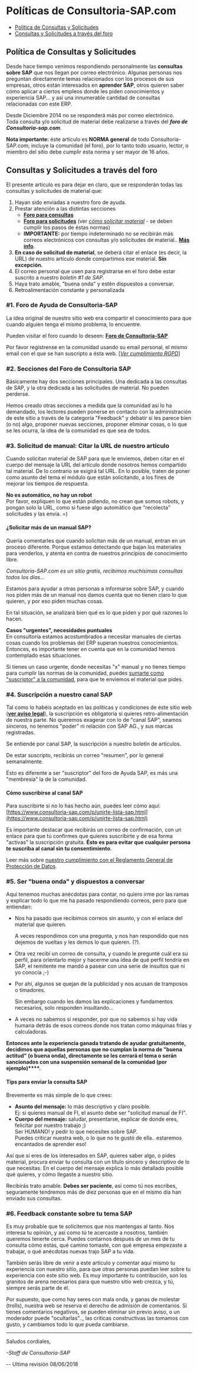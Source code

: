 # Políticas de Consultoria-SAP.com

* [Política de Consultas y Solicitudes](#pol%C3%ADtica-de-consultas-y-solicitudes)
* [Consultas y Solicitudes a través del foro](#consultas-y-solicitudes-a-trav%C3%A9s-del-foro)

## Política de Consultas y Solicitudes

Desde hace tiempo venimos respondiendo personalmente las **consultas sobre SAP** que nos llegan por correo electrónico. Algunas personas nos preguntan directamente temas relacionados con los procesos de sus empresas, otros están interesados en **aprender SAP**, otros quieren saber cómo aplicar a ciertos empleos donde les piden conocimientos y experiencia SAP... y así una innumerable cantidad de consultas relacionadas con este ERP.  
  
Desde Diciembre 2014 no se responderá más por correo electrónico.  
Toda consulta y/o solicitud de material debe realizarse a través del **_foro de Consultoria-sap.com_**.
 
**Nota importante:** éste artículo es **NORMA general** de todo Consultoria-SAP.com; incluye la comunidad (el foro), por lo tanto todo usuario, lector, o miembro del sitio debe cumplir esta norma y ser mayor de 16 años.  

## Consultas y Solicitudes a través del foro

El presente artículo es para dejar en claro, que se responderán todas las consultas y solicitudes de material que:

1. Hayan sido enviadas a nuestro foro de ayuda.
1. Prestar atención a las distintas secciones
    *   **[Foro para consultas](http://foros.consultoria-sap.com/c/consultas-sap "Foro Consultas SAP - Consultoria")**
    *   **[Foro para solicitudes](http://foros.consultoria-sap.com/c/manuales-sap "Foro Manuales SAP - Consultoria")** (ver _[cómo solicitar material](http://foros.consultoria-sap.com/t/como-solicitar-manuales-o-descargas-sap/14 "Norma: cómo solicitar material SAP gratis")_ \- se deben cumplir los pasos de éstas normas)
    *   **IMPORTANTE:** por tiempo indeterminado no se recibirán más correos electrónicos con consultas y/o solicitudes de material.. **[Más info](http://www.consultoria-sap.com/2014/12/problemas-con-los-correos-electronicos.html "Consultas SAP gratis vía correo electrónico")**.
1. **En caso de solicitud de material**, se deberá citar el enlace (es decir, la URL) de nuestro artículo donde compartimos ese material. **Sin excepción.**
1. El correo personal que usen para registrarse en el foro debe estar suscrito a nuestro _boletín #1 de SAP_.
1. Haya trato amable, "buena onda" y estén dispuestos a conversar.
1. Retroalimentación constante y personalizada

  

### #1\. Foro de Ayuda de Consultoria-SAP

La idea original de nuestro sitio web era compartir el conocimiento para que cuando alguien tenga el mismo problema, lo encuentre.  
  
Pueden visitar el foro cuando lo deseen: **[Foro de Consultoria-SAP](http://foros.consultoria-sap.com/ "Comunidad de Ayuda ERP SAP")**  
  
Por favor regístrense en la comunidad usando su email personal, el mismo email con el que se han suscripto a ésta web. \[_[Ver cumplimiento RGPD](https://www.consultoria-sap.com/p/gdpr-rgpd.html)_\]

  

### #2\. Secciones del Foro de Consultoria SAP

Básicamente hay dos secciones principales. Una dedicada a las consultas de SAP, y la otra dedicada a las solicitudes de material. No pueden perderse.  
  

Hemos creado otras secciones a medida que la comunidad así lo ha demandado, los lectores pueden ponerse en contacto con la administración de este sitio a través de la categoría "Feedback" y debatir si les parece bien (o no) algo, proponer nuevas secciones, proponer eliminar cosas, o lo que se les ocurra, la idea de la comunidad es que sea de todos.

  

### #3\. Solicitud de manual: Citar la URL de nuestro artículo

Cuando solicitan material de SAP para que le enviemos, deben citar en el cuerpo del mensaje la URL del artículo donde nosotros hemos compartido tal material. De lo contrario se exigirá tal URL. En lo posible, traten de poner como asunto del tema el módulo que están solicitando, a los fines de mejorar los tiempos de respuesta.  
  
**No es automático, no hay un robot**  
Por favor, expliquen lo que están pidiendo, no crean que somos robots, y pongan solo la URL, como si fuese algo automático que "recolecta" solicitudes y las envía. =)  
  

#### ¿Solicitar más de un manual SAP?

Quería comentarles que cuando solicitan más de un manual, entran en un proceso diferente. Porque estamos detectando que bajan los materiales para venderlos, y atenta en contra de nuestros principios de conocimiento libre.

  

_Consultoria-SAP.com es un sitio gratis, recibimos muchísimas consultas todos los días..._

Estamos para ayudar a otras personas a informarse sobre SAP, y cuando nos piden más de un manual nos damos cuenta que no tienen claro lo que quieren, y por eso piden muchas cosas.

  

En tal situación, se analizará bien qué es lo que piden y por qué razones lo hacen.  
  
**Casos "urgentes", necesidades puntuales**  
En consultoría estamos acostumbrados a necesitar manuales de ciertas cosas cuando los problemas del ERP superan nuestros conocimientos. Entonces, es importante tener en cuenta que en la comunidad hemos contemplado esas situaciones.  
  
Si tienes un caso urgente, donde necesitas "x" manual y no tienes tiempo para cumplir las normas de la comunidad, puedes [sumarte como "suscriptor" a la comunidad](http://foros.consultoria-sap.com/t/suscripciones-mensuales/6596 "Membresía SAP - Consultoria"), para que te enviemos el material que pides.  

  

  

  

### #4\. Suscripción a nuestro canal SAP

Tal como lo habéis aceptado en las políticas y condiciones de éste sitio web (**[ver aviso legal](https://www.consultoria-sap.com/p/aviso-legal.html "Aviso Legal de Consultoria-SAP")**), la suscripción es obligatoria si quieres retro-alimentación de nuestra parte. No queremos exagerar con lo de "canal SAP", seamos sinceros, no tenemos "poder" ni relación con SAP AG., y sus marcas registradas.

  

Se entiende por canal SAP, la suscripción a nuestro boletín de artículos.

De estar suscripto, recibirás un correo "resumen", por lo general semanalmente.

  

Ésto es diferente a ser "suscriptor" del foro de Ayuda SAP, es más una "membresía" la de la comunidad. 

#### Cómo suscribirse al canal SAP

Para suscribirte si no lo has hecho aún, puedes leer cómo aquí:  
[https://www.consultoria-sap.com/p/unirte-lista-sap.html](https://www.consultoria-sap.com/p/unirte-lista-sap.html)  
  
Es importante destacar que recibirás un correo de confirmación, con un enlace para que tú confirmes que quieres suscribirte y de esa forma "activas" la suscripción gratuita. **Ésto es para evitar que cualquier persona te suscriba al canal sin tu consentimiento**.

  
Leer más sobre [nuestro cumplimiento con el Reglamento General de Protección de Datos](https://www.consultoria-sap.com/p/gdpr-rgpd.html).

  

### #5\. Ser "buena onda" y dispuestos a conversar

Aquí tenemos muchas anécdotas para contar, no quiero irme por las ramas y explicar todo lo que me ha pasado respondiendo correos, pero para que entiendan: 

*   Nos ha pasado que recibimos correos sin asunto, y con el enlace del material que quieren.
    
    A veces respondimos con una pregunta, y nos han respondido que nos dejemos de vueltas y les demos lo que quieren. (?).
    
*   Otra vez recibí un correo de consulta, y cuando le pregunté cuál era su perfil, para orientarlo mejor y hacerme una idea de qué perfil tendría en SAP, el remitente me mandó a pasear con una serie de insultos que ni yo conocía ;-)
*   Por ahí, algunos se quejan de la publicidad y nos acusan de tramposos o timadores.
    
    Sin embargo cuando les damos las explicaciones y fundamentos necesarios, solo responden insultando... 
    
*   A veces no sabemos si responder, por que no sabemos si hay vida humana detrás de esos correos donde nos tratan como máquinas frías y calculadoras.

**Entonces ante la experiencia ganada tratando de ayudar gratuitamente, decidimos que aquellas personas que no cumplan la norma de "buena actitud" (o buena onda), directamente se les cerrará el tema o serán sancionados con una suspensión semanal de la comunidad (por ejemplo)****.**

  

#### Tips para enviar la consulta SAP

Brevemente es más simple de lo que crees:

*   **Asunto del mensaje:** lo más descriptivo y claro posible.  
    Ej: si quieres manual de FI, el asunto debe ser "solicitud manual de FI".
*   **Cuerpo del mensaje:** saludar, presentarse, explicar de donde eres, felicitar por nuestro trabajo ;)  
    Ser HUMANO! y pedir lo que necesites sobre SAP.  
    Puedes criticar nuestra web, o lo que no te gustó de ella.. estaremos encantados de aprender eso!

Así que si eres de los interesados en SAP, quieres saber algo, o pides material, procura enviar tu consulta con un título sincero y descriptivo de lo que necesitas. En el cuerpo del mensaje explica lo más detallado posible qué quieres, y cómo llegaste a nuestro sitio. 

  

Recibirás trato amable. **Debes ser paciente**, así como tú nos escribes, seguramente tendremos más de diez personas que en el mismo día han enviado sus consultas.

  

### #6\. Feedback constante sobre tu tema SAP

Es muy probable que te solicitemos que nos mantengas al tanto. Nos interesa tu opinión, y así como tú te acercaste a nosotros, también queremos tenerte cerca. Puedes contarnos después de un mes de tu consulta cómo estás, qué camino tomaste, con qué empresa empezaste a trabajar, o qué anécdotas nuevas trajo SAP a tu vida.

  

También serás libre de venir a este artículo y comentar aquí mismo tu experiencia con nuestro sitio, para que otras personas puedan leer sobre tu experiencia con este sitio web. Es muy importante tu contribución, son los granitos de arena necesarios para que nuestro sitio web crezca, y tú, siempre serás parte de él.

  

Por supuesto, que como hay seres con mala onda, y ganas de molestar (trolls), nuestra web se reserva el derecho de admisión de comentarios. Si tienes comentarios negativos, se pueden eliminar sin previo aviso, o un moderador puede "ocultarlas".., las críticas constructivas las tomamos con gusto, y cambiamos todo lo que pueda cambiarse.

  
***
  

Saludos cordiales,

_-Staff de Consultoría-SAP_

  

\-\- Ultima revisión 08/06/2018
